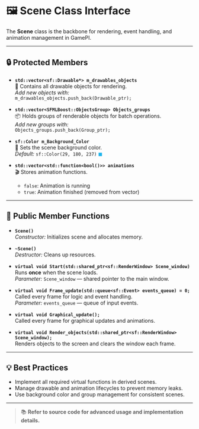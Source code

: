 # 🖼️ Scene Class Interface

The **Scene** class is the backbone for rendering, event handling, and animation management in GamePI.

---

## 🔒 Protected Members

- **`std::vector<sf::Drawable*> m_drawables_objects`**  
  🎨 Contains all drawable objects for rendering.  
  *Add new objects with:*  
  `m_drawables_objects.push_back(Drawable_ptr);`

- **`std::vector<SFMLBoost::ObjectsGroup> Objects_groups`**  
  📦 Holds groups of renderable objects for batch operations.  
  *Add new groups with:*  
  `Objects_groups.push_back(Group_ptr);`

- **`sf::Color m_Background_Color`**  
  🌈 Sets the scene background color.  
  *Default:* `sf::Color(29, 180, 237)` <span style="color:rgb(29, 180, 237)">&#9724;</span>

- **`std::vector<std::function<bool()>> animations`**  
  🎬 Stores animation functions.  
  - `false`: Animation is running  
  - `true`: Animation finished (removed from vector)

---

## 🚀 Public Member Functions

- **`Scene()`**  
  *Constructor:* Initializes scene and allocates memory.

- **`~Scene()`**  
  *Destructor:* Cleans up resources.

- **`virtual void Start(std::shared_ptr<sf::RenderWindow> Scene_window)`**  
  Runs **once** when the scene loads.  
  *Parameter:* `Scene_window` — shared pointer to the main window.

- **`virtual void Frame_update(std::queue<sf::Event> events_queue) = 0;`**  
  Called every frame for logic and event handling.  
  *Parameter:* `events_queue` — queue of input events.

- **`virtual void Graphical_update();`**  
  Called every frame for graphical updates and animations.

- **`virtual void Render_objects(std::shared_ptr<sf::RenderWindow> Scene_window);`**  
  Renders objects to the screen and clears the window each frame.

---

## 💡 Best Practices

- Implement all required virtual functions in derived scenes.
- Manage drawable and animation lifecycles to prevent memory leaks.
- Use background color and group management for consistent scenes.

---

> 📚 **Refer to source code for advanced usage and implementation details.**